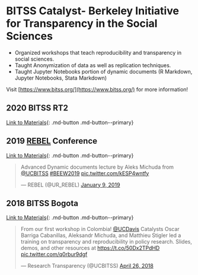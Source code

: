 # BITSS Catalyst- Berkeley Initiative for Transparency in the Social Sciences

- Organized workshops that teach reproducibility and transparency in
    social sciences.
- Taught Anonymization of data as well as replication techniques.
- Taught Jupyter Notebooks portion of dynamic documents (R Markdown,
    Jupyter Notebooks, Stata Markdown)

Visit [https://www.bitss.org/](https://www.bitss.org/) for more information!

## 2020 BITSS RT2

[Link to Materials](https://github.com/amichuda/bitss-rt2-2020-jupyter){: .md-button .md-button--primary}

## 2019 [REBEL](https://twitter.com/UR_REBEL) Conference

[Link to Materials](https://osf.io/dpwae/){: .md-button .md-button--primary}

<blockquote class="twitter-tweet"><p lang="en" dir="ltr">Advanced Dynamic documents lecture by Aleks Michuda from <a href="https://twitter.com/UCBITSS?ref_src=twsrc%5Etfw">@UCBITSS</a> <a href="https://twitter.com/hashtag/BEEW2019?src=hash&amp;ref_src=twsrc%5Etfw">#BEEW2019</a> <a href="https://t.co/kESP4wntfy">pic.twitter.com/kESP4wntfy</a></p>&mdash; REBEL (@UR_REBEL) <a href="https://twitter.com/UR_REBEL/status/1083077510869512192?ref_src=twsrc%5Etfw">January 9, 2019</a></blockquote> <script async src="https://platform.twitter.com/widgets.js" charset="utf-8"></script>


## 2018 BITSS Bogota

[Link to Materials](https://osf.io/fbkts/){: .md-button .md-button--primary}

<blockquote class="twitter-tweet"><p lang="en" dir="ltr">From our first workshop in Colombia! <a href="https://twitter.com/ucdavis?ref_src=twsrc%5Etfw">@UCDavis</a> Catalysts Oscar Barriga Cabanillas, Aleksandr Michuda, and Matthieu Stigler led a training on transparency and reproducibility in policy research. Slides, demos, and other resources at <a href="https://t.co/50Dx2TPdHD">https://t.co/50Dx2TPdHD</a> <a href="https://t.co/q0rbur9dgf">pic.twitter.com/q0rbur9dgf</a></p>&mdash; Research Transparency (@UCBITSS) <a href="https://twitter.com/UCBITSS/status/989617806227390465?ref_src=twsrc%5Etfw">April 26, 2018</a></blockquote> <script async src="https://platform.twitter.com/widgets.js" charset="utf-8"></script>
